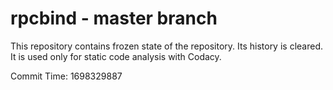 # rpcbind - master branch

This repository contains frozen state of the repository.
Its history is cleared. It is used only for static code
analysis with Codacy.

Commit Time: 1698329887
